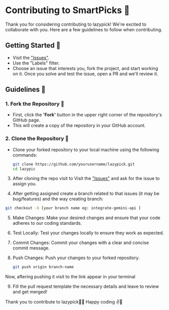 # Contributing to SmartPicks 🎉

Thank you for considering contributing to lazypick! We're excited to collaborate with you. Here are a few guidelines to follow when contributing.

## Getting Started 🚀

- Visit the ["Issues"](https://github.com/sohan01fw/lazypick/issues).
- Use the "Labels" filter.
- Choose an issue that interests you, fork the project, and start working on it. Once you solve and test the issue, open a PR and we'll review it.

## Guidelines 📝

### 1. Fork the Repository 🍴

- First, click the **'Fork'** button in the upper right corner of the repository's GitHub page.
- This will create a copy of the repository in your GitHub account.

### 2. Clone the Repository 📂

- Clone your forked repository to your local machine using the following commands:
  ```bash
  git clone https://github.com/yourusername/lazypick.git
  cd lazypic
  ```

3. After cloning the repo visit to Visit the ["Issues"](https://github.com/sohan01fw/lazypick/issues) and ask for the issue to assign you.

4. After getting assigned create a branch related to that issues (it may be bug/features) and the way creating branch:

```bash
git checkout -b [your branch name eg: integrate-gemini-api ]

```

5. Make Changes: Make your desired changes and ensure that your code adheres to our coding standards.

6. Test Locally: Test your changes locally to ensure they work as expected.

7. Commit Changes: Commit your changes with a clear and concise commit message.

8. Push Changes: Push your changes to your forked repository.
   ```bash
   git push origin branch-name
   ```

Now, aftering pushing it visit to the link appear in your terminal

9. Fill the pull request template the necessary details and leave to review and get merged!

Thank you to contribute to lazypick🤗🤗
Happy coding ✌️🚀
